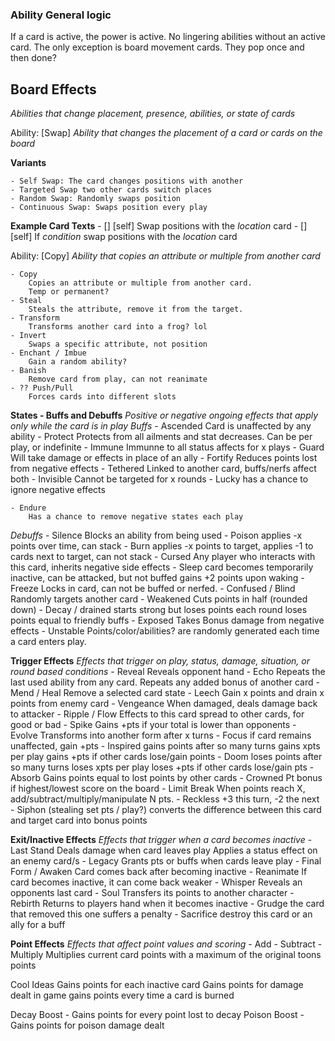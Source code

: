 ### Ability General logic
If a card is active, the power is active. No lingering abilities without an active card.
The only exception is board movement cards. They pop once and then done?


## Board Effects
*Abilities that change placement, presence, abilities, or state of cards*

Ability: [Swap]
    *Ability that changes the placement of a card or cards on the board*

**Variants**

    - Self Swap: The card changes positions with another 
    - Targeted Swap two other cards switch places
    - Random Swap: Randomly swaps position
    - Continuous Swap: Swaps position every play

**Example Card Texts**
    - [] [self] Swap positions with the *location* card
    - [] [self] If *condition* swap positions with the *location* card


Ability: [Copy]
    *Ability that copies an attribute or multiple from another card*
    

    - Copy
        Copies an attribute or multiple from another card. 
        Temp or permanent?
    - Steal
        Steals the attribute, remove it from the target.
    - Transform
        Transforms another card into a frog? lol
    - Invert
        Swaps a specific attribute, not position
    - Enchant / Imbue
        Gain a random ability?
    - Banish 
        Remove card from play, can not reanimate
    - ?? Push/Pull
        Forces cards into different slots


**States - Buffs and Debuffs**
*Positive or negative ongoing effects that apply only while the card is in play*
*Buffs*
    - Ascended
        Card is unaffected by any ability
    - Protect
        Protects from all ailments and stat decreases.
        Can be per play, or indefinite
    - Immune
        Immunne to all status affects for x plays
    - Guard
        Will take damage or effects in place of an ally
    - Fortify
        Reduces points lost from negative effects
    - Tethered
        Linked to another card, buffs/nerfs affect both
    - Invisible
        Cannot be targeted for x rounds
    - Lucky
        has a chance to ignore negative effects

    - Endure
        Has a chance to remove negative states each play

*Debuffs*
    - Silence
        Blocks an ability from being used
    - Poison
        applies -x points over time, can stack
    - Burn
        applies -x points to target, applies -1 to cards next to target, can not stack
    - Cursed
        Any player who interacts with this card, inherits negative side effects
    - Sleep
        card becomes temporarily inactive, can be attacked, but not buffed
        gains +2 points upon waking
    - Freeze
        Locks in card, can not be buffed or nerfed.
    - Confused / Blind
        Randomly targets another card
    - Weakened
        Cuts points in half (rounded down)
    - Decay / drained
        starts strong but loses points each round
        loses points equal to friendly buffs
    - Exposed
        Takes Bonus damage from negative effects
    - Unstable
        Points/color/abilities? are randomly generated each time a card enters play. 


**Trigger Effects**
*Effects that trigger on play, status, damage, situation, or round based conditions*
    - Reveal
        Reveals opponent hand
    - Echo
        Repeats the last used ability from any card.
        Repeats any added bonus of another card
    - Mend / Heal
        Remove a selected card state
    - Leech
        Gain x points and drain x points from enemy card
    - Vengeance
        When damaged, deals damage back to attacker
    - Ripple / Flow
        Effects to this card spread to other cards, for good or bad
    - Spike
        Gains +pts if your total is lower than opponents
    - Evolve
        Transforms into another form after x turns
    - Focus
        if card remains unaffected, gain +pts
    - Inspired
        gains points after so many turns
        gains xpts per play
        gains +pts if other cards lose/gain points
    - Doom
        loses points after so many turns
        loses xpts per play
        loses +pts if other cards lose/gain pts
    - Absorb
        Gains points equal to lost points by other cards
    - Crowned
        Pt bonus if highest/lowest score on the board
    - Limit Break
        When points reach X, add/subtract/multiply/manipulate N pts.
    - Reckless
        +3 this turn, -2 the next
    - Siphon (stealing set pts / play?)
        converts the difference between this card and target card into bonus points


**Exit/Inactive Effects**
*Effects that trigger when a card becomes inactive*
    - Last Stand
        Deals damage when card leaves play
        Applies a status effect on an enemy card/s
    - Legacy
        Grants pts or buffs when cards leave play
    - Final Form / Awaken
        Card comes back after becoming inactive
    - Reanimate
        If card becomes inactive, it can come back weaker
    - Whisper
        Reveals an opponents last card
    - Soul
        Transfers its points to another character
    - Rebirth
        Returns to players hand when it becomes inactive
    - Grudge
        the card that removed this one suffers a penalty
    - Sacrifice
        destroy this card or an ally for a buff


**Point Effects**
*Effects that affect point values and scoring*
    - Add
    - Subtract
    - Multiply
        Multiplies current card points with a maximum of the original toons points





Cool Ideas
Gains points for each inactive card
Gains points for damage dealt in game
gains points every time a card is burned

Decay Boost - Gains points for every point lost to decay
Poison Boost - Gains points for poison damage dealt